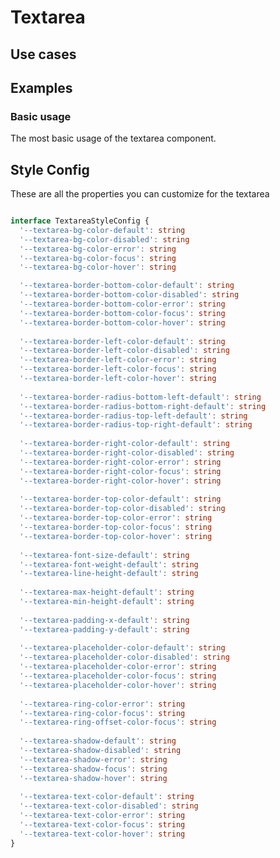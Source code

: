 # Textarea

## Use cases

<BulletList
  :items="[
    {
      description: 'When you want to allow users to input a long text.',
      variant: 'good',
    },
    {
      description: 'When you want to allow users to input a short text.',
      variant: 'bad',
      link: {
        label: 'Text Field',
        href: '/vue-core/components/text-field/text-field.html'
      }
    },
  ]"
/>

<!-- @include: ./textarea-meta.md -->


## Examples

### Basic usage
The most basic usage of the textarea component.

<ComponentPreview name="textarea/basic" />


## Style Config

These are all the properties you can customize for the textarea

```ts

interface TextareaStyleConfig {
  '--textarea-bg-color-default': string
  '--textarea-bg-color-disabled': string
  '--textarea-bg-color-error': string
  '--textarea-bg-color-focus': string
  '--textarea-bg-color-hover': string

  '--textarea-border-bottom-color-default': string
  '--textarea-border-bottom-color-disabled': string
  '--textarea-border-bottom-color-error': string
  '--textarea-border-bottom-color-focus': string
  '--textarea-border-bottom-color-hover': string
  
  '--textarea-border-left-color-default': string
  '--textarea-border-left-color-disabled': string
  '--textarea-border-left-color-error': string
  '--textarea-border-left-color-focus': string
  '--textarea-border-left-color-hover': string
  
  '--textarea-border-radius-bottom-left-default': string
  '--textarea-border-radius-bottom-right-default': string
  '--textarea-border-radius-top-left-default': string
  '--textarea-border-radius-top-right-default': string
  
  '--textarea-border-right-color-default': string
  '--textarea-border-right-color-disabled': string
  '--textarea-border-right-color-error': string
  '--textarea-border-right-color-focus': string
  '--textarea-border-right-color-hover': string
  
  '--textarea-border-top-color-default': string
  '--textarea-border-top-color-disabled': string
  '--textarea-border-top-color-error': string
  '--textarea-border-top-color-focus': string
  '--textarea-border-top-color-hover': string
  
  '--textarea-font-size-default': string
  '--textarea-font-weight-default': string
  '--textarea-line-height-default': string
  
  '--textarea-max-height-default': string
  '--textarea-min-height-default': string
  
  '--textarea-padding-x-default': string
  '--textarea-padding-y-default': string
  
  '--textarea-placeholder-color-default': string
  '--textarea-placeholder-color-disabled': string
  '--textarea-placeholder-color-error': string
  '--textarea-placeholder-color-focus': string
  '--textarea-placeholder-color-hover': string
  
  '--textarea-ring-color-error': string
  '--textarea-ring-color-focus': string
  '--textarea-ring-offset-color-focus': string
  
  '--textarea-shadow-default': string
  '--textarea-shadow-disabled': string
  '--textarea-shadow-error': string
  '--textarea-shadow-focus': string
  '--textarea-shadow-hover': string
  
  '--textarea-text-color-default': string
  '--textarea-text-color-disabled': string
  '--textarea-text-color-error': string
  '--textarea-text-color-focus': string
  '--textarea-text-color-hover': string
}
```